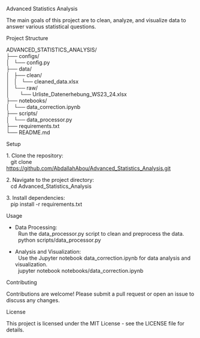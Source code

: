 Advanced Statistics Analysis

The main goals of this project are to clean, analyze, and visualize data to answer various statistical questions.

Project Structure

ADVANCED_STATISTICS_ANALYSIS/\
├── configs/\
│   └── config.py\
├── data/\
│   ├── clean/\
│   │   └── cleaned_data.xlsx\
│   └── raw/\
│       └── Urliste_Datenerhebung_WS23_24.xlsx\
├── notebooks/\
│   └── data_correction.ipynb\
├── scripts/\
│   └── data_processor.py\
├── requirements.txt\
└── README.md

Setup

1\. Clone the repository:\
   git clone https://github.com/AbdallahAbou/Advanced_Statistics_Analysis.git

2\. Navigate to the project directory:\
   cd Advanced_Statistics_Analysis

3\. Install dependencies:\
   pip install -r requirements.txt

Usage

- Data Processing:\
  Run the data_processor.py script to clean and preprocess the data.\
  python scripts/data_processor.py

- Analysis and Visualization:\
  Use the Jupyter notebook data_correction.ipynb for data analysis and visualization.\
  jupyter notebook notebooks/data_correction.ipynb

Contributing

Contributions are welcome! Please submit a pull request or open an issue to discuss any changes.

License

This project is licensed under the MIT License - see the LICENSE file for details.
